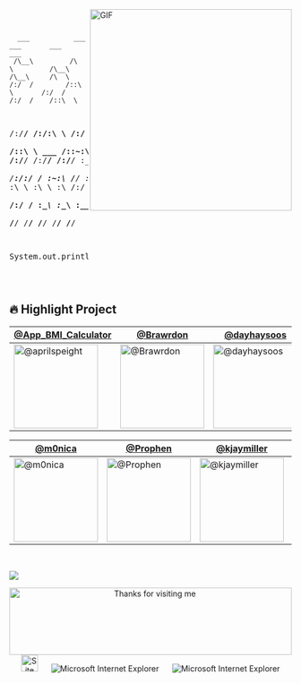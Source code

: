 <img align="right" alt="GIF" src="https://raw.githubusercontent.com/rahul-jha98/rahul-jha98/main/techstack.gif" width="360px"/>
<pre>
  
      ___           ___           ___       ___       ___     
     /\__\         /\  \         /\__\     /\__\     /\  \    
    /:/  /        /::\  \       /:/  /    /:/  /    /::\  \   
   /:/__/        /:/\:\  \     /:/  /    /:/  /    /:/\:\  \  
  /::\  \ ___   /::\~\:\  \   /:/  /    /:/  /    /:/  \:\  \ 
 /:/\:\  /\__\ /:/\:\ \:\__\ /:/__/    /:/__/    /:/__/ \:\__\      
 \/__\:\/:/  / \:\~\:\ \/__/ \:\  \    \:\  \    \:\  \ /:/  /
      \::/  /   \:\ \:\__\    \:\  \    \:\  \    \:\  /:/  / 
      /:/  /     \:\ \/__/     \:\  \    \:\  \    \:\/:/  /  
     /:/  /       \:\__\        \:\__\    \:\__\    \::/  /   
     \/__/         \/__/         \/__/     \/__/     \/__/    


  
System.out.println("Hello Android!");
</pre>
<br>

## 🔥 Highlight Project
<div align="center">
  
  | [@App_BMI_Calculator](https://github.com/dongpy78/63133727-AndroidProgramming/tree/main/Project-BMICalculator) | [@Brawrdon](https://github.com/Brawrdon) | [@dayhaysoos](https://github.com/dayhaysoos) | [@ifiokjr](https://github.com/ifiokjr) |
  | --- | --- | --- | --- |
  | <img src="https://is4-ssl.mzstatic.com/image/thumb/Purple128/v4/91/a2/ba/91a2ba32-65a8-1116-c0ee-3d3ea01494a4/source/512x512bb.jpg" alt="@aprilspeight" width="150" height="150"> | <img   src="https://avatars.githubusercontent.com/Brawrdon?s=150&v=1" alt="@Brawrdon" width="150" height="150"> | <img src="https://avatars.githubusercontent.com/dayhaysoos?s=150&v=1" alt="@dayhaysoos" width="150" height="150"> | <img src="https://avatars.githubusercontent.com/ifiokjr?s=150&v=1" alt="@ifiokjr" width="150" height="150"> |
  
  | [@m0nica](https://github.com/m0nica) | [@Prophen](https://github.com/Prophen) | [@kjaymiller](https://github.com/kjaymiller) | [tom](#https://wittenbrock.github.io/toms-myspace-page/) |
  | --- | --- | --- | --- |
  | <img src="https://avatars.githubusercontent.com/m0nica?s=150&v=1" alt="@m0nica" width="150" height="150"> | <img src="https://avatars.githubusercontent.com/Prophen?s=150&v=1" alt="@Prophen" width="150" height="150"> | <img src="https://avatars.githubusercontent.com/kjaymiller?s=150&v=1" alt="@kjaymiller" width="150" height="150"> | <img src="https://wittenbrock.github.io/toms-myspace-page/pictures/tom-pic.jpg" alt="tom" width="150" height="150"> |
</div>

<br>

![](https://github.com/halfrost/halfrost/blob/master/icons/header_1.png)




<!-- Footer -->
<div align="center">
  <img height="120" alt="Thanks for visiting me" width="100%" src="https://raw.githubusercontent.com/BrunnerLivio/brunnerlivio/master/images/marquee.svg" />
  <br />
  <img src="https://raw.githubusercontent.com/BrunnerLivio/brunnerlivio/master/images/notepad.gif" alt="Site created with Notepad" height="30" />
  <!-- "margin-right: whatever;" -->
  <span>&nbsp;&nbsp;&nbsp;&nbsp;</span>  
  <img src="https://raw.githubusercontent.com/BrunnerLivio/brunnerlivio/master/images/ie_logo.gif" alt="Microsoft Internet Explorer" />
  <span>&nbsp;&nbsp;&nbsp;&nbsp;</span>  
  <img src="https://raw.githubusercontent.com/BrunnerLivio/brunnerlivio/master/images/noframes.gif" alt="Microsoft Internet Explorer" />
</div>
